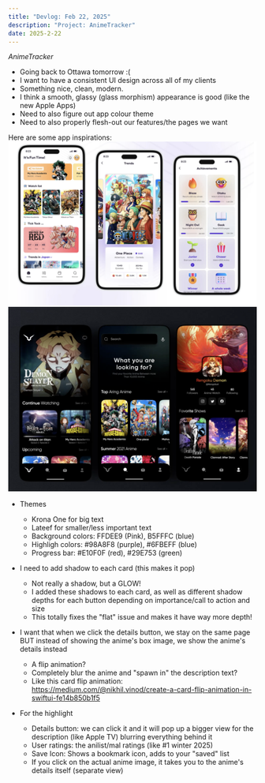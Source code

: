 ```yaml
---
title: "Devlog: Feb 22, 2025"
description: "Project: AnimeTracker"
date: 2025-2-22
---
```


*AnimeTracker*

- Going back to Ottawa tomorrow :(
- I want to have a consistent UI design across all of my clients
- Something nice, clean, modern.
- I think a smooth, glassy (glass morphism) appearance is good (like the new Apple Apps)
- Need to also figure out app colour theme
- Need to also properly flesh-out our features/the pages we want

Here are some app inspirations:
<img src="/public/blog/koyomidevlogs/post-32/example-1.png" alt="example 1" style="max-height: 800px; width: auto">
<img src="/public/blog/koyomidevlogs/post-32/example-2.png" alt="example 2" style="max-height: 800px; width: auto">

- Themes
    - Krona One for big text
    - Lateef for smaller/less important text
    - Background colors: FFDEE9 (Pink), B5FFFC (blue)
    - Highligh colors: #98A8F8 (purple), #6FBEFF (blue)
    - Progress bar: #E10F0F (red), #29E753 (green)

- I need to add shadow to each card (this makes it pop)
    - Not really a shadow, but a GLOW!
    - I added these shadows to each card, as well as different shadow depths for each button depending on importance/call to action and size
    - This totally fixes the "flat" issue and makes it have way more depth!
- I want that when we click the details button, we stay on the same page BUT instead of showing the anime's box image, we show the anime's details instead
    - A flip animation?
    - Completely blur the anime and "spawn in" the description text?
    - Like this card flip animation: https://medium.com/@nikhil.vinod/create-a-card-flip-animation-in-swiftui-fe14b850b1f5
- For the highlight
    - Details button: we can click it and it will pop up a bigger view for the description (like Apple TV) blurring everything behind it
    - User ratings: the anilist/mal ratings (like #1 winter 2025)
    - Save Icon: Shows a bookmark icon, adds to your "saved" list
    - If you click on the actual anime image, it takes you to the anime's details itself (separate view)
